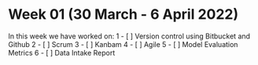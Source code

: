 # Week 01 (30 March - 6 April 2022)
In this week we have worked on: 
1 - [ ] Version control using Bitbucket and Github
2 - [ ] Scrum
3 - [ ] Kanbam
4 - [ ] Agile
5 - [ ] Model Evaluation Metrics
6 - [ ] Data Intake Report 
